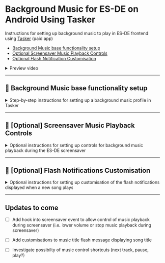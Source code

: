 # Background Music for ES-DE on Android Using Tasker

Instructions for setting up background music to play in ES-DE frontend using [Tasker](https://play.google.com/store/apps/details?id=net.dinglisch.android.taskerm&hl=en) (paid app)

- [Background Music base functionality setup](https://github.com/RobZombie9043/bgmusic-android-es-de/blob/main/README.md#-background-music-base-functionality-setup)
- [Optional Screensaver Music Playback Controls](https://github.com/RobZombie9043/bgmusic-android-es-de/blob/main/README.md#-optional-screensaver-music-playback-controls)
- [Optional Flash Notification Customisation](https://github.com/RobZombie9043/bgmusic-android-es-de/blob/main/README.md#-optional-flash-notifications-customisation)

<details>
<summary>Preview video</summary>
  
https://github.com/user-attachments/assets/03f7b0c7-5e61-4858-8224-f39256bcb63b

</details>

<hr/>

## 🎵 Background Music base functionality setup
<details>
<summary>Step-by-step instructions for setting up a background music profile in Tasker</summary>

<hr/>

A premade project file that can be imported in Tasker is available [here](https://github.com/RobZombie9043/bgmusic-android-es-de/blob/main/Resources/Background_Music.prj.xml). 

Below instructions detail how to create this profile from scratch.

> 💡 If it is the first time you are using Tasker it will likely prompt a number of times through the setup for permissions to complete the functionality required to do this. Follow the prompts when this happens to grant the appropriate permissions. 

<hr/>

### 1) Tap `+` to create new profile 
<img width="1920" height="1080" alt="Screenshot_20250817-074500" src="https://github.com/user-attachments/assets/dda1fef0-2fe0-4e6c-bbf3-26cd24fb79f5" />

<hr/>

### 2) Choose `Application`
<img width="1920" height="1080" alt="Screenshot_20250817-074504" src="https://github.com/user-attachments/assets/555de198-5748-40eb-89f0-a9414137c439" />

<hr/>

### 3) Choose `ES-DE`
<img width="1920" height="1080" alt="Screenshot_20250817-074510" src="https://github.com/user-attachments/assets/8bf417f5-476a-483b-8651-1293a91c2382" />

<hr/>

### 4) Tap `New Task +`
<img width="1920" height="1080" alt="Screenshot_20250817-074526" src="https://github.com/user-attachments/assets/d14d9daf-5e83-48ce-a55d-0a877493ca92" />

<hr/>

### 5) Type in name for new task - `Start Music`
<img width="1920" height="1080" alt="Screenshot_20250817-074555" src="https://github.com/user-attachments/assets/adc8ca29-2b36-4dec-8430-9f5c92be7caa" />

<hr/>

### 6) Tap `+` to add task and choose `Media`
<img width="1920" height="1080" alt="Screenshot_20250817-074608" src="https://github.com/user-attachments/assets/cb8382b9-8a20-4dec-b187-0951d18740ac" />

<hr/>

### 7) Choose `Music Play Dir`
<img width="1920" height="1080" alt="Screenshot_20250817-074618" src="https://github.com/user-attachments/assets/2491d657-5154-4f52-9d9a-d73ef8f58362" />

<hr/>

### 8) Tap `🔍` for adding directory
<img width="1920" height="1080" alt="Screenshot_20250817-074635" src="https://github.com/user-attachments/assets/341dc5ef-8a9e-4191-be47-45e492b92fcf" />

<hr/>

### 9) Choose the folder to use for storing Music
<img width="1920" height="1080" alt="Screenshot_20250817-074717" src="https://github.com/user-attachments/assets/f51f0f40-4f78-4a57-b645-8603971fc608" />
<img width="1920" height="1080" alt="Screenshot_20250817-074720" src="https://github.com/user-attachments/assets/76e18116-83cb-4f21-a3ad-88ed8a19962e" />

<hr/>

### 10) Tick `Audio Only` (only look for known audio file types), `Random` (randomise playlist each time), and `Flash` (flash message with song title)
<img width="1920" height="1080" alt="Screenshot_20250817-074751" src="https://github.com/user-attachments/assets/12e69e5a-16df-43f4-b3da-1aafdc80534f" />

<hr/>

### 11) Go back and then back again to get back to the Profile screen
<img width="1920" height="1080" alt="Screenshot_20250817-074757" src="https://github.com/user-attachments/assets/3cf4d27d-0b71-4db8-afc8-797e5933ec6c" />
<img width="1920" height="1080" alt="Screenshot_20250817-074804" src="https://github.com/user-attachments/assets/15cc6d88-8706-47dc-adff-6fc388a1860d" />

<hr/>

### 12) Long press on the `Start Music` task to bring up sub menu and choose `Add Exit Task <-`
<img width="1920" height="1080" alt="Screenshot_20250817-074808" src="https://github.com/user-attachments/assets/03456497-5503-4394-8fb8-24e416bd9ee6" />

<hr/>

### 13) Choose `New Task +`
<img width="1920" height="1080" alt="Screenshot_20250817-074812" src="https://github.com/user-attachments/assets/5f83c2c3-5b10-46b3-adf6-f0ae5681b56a" />

<hr/>

### 14) Type in name for new task - `Stop Music`
<img width="1920" height="1080" alt="Screenshot_20250817-074836" src="https://github.com/user-attachments/assets/fad732c8-4ee9-4370-bfe0-41d120fa8e8b" />

<hr/>

### 15) Tap `+` to add task
<img width="1920" height="1080" alt="Screenshot_20250817-074840" src="https://github.com/user-attachments/assets/63c62728-509a-4bee-ab10-a25bc0ade59c" />

<hr/>

### 16) Choose `Media`
<img width="1920" height="1080" alt="Screenshot_20250817-074848" src="https://github.com/user-attachments/assets/91277f54-c725-49b0-8258-546e09866455" />

<hr/>

### 17) Choose `Music Stop`
<img width="1920" height="1080" alt="Screenshot_20250817-074856" src="https://github.com/user-attachments/assets/1e43443f-6dee-46ff-bfb4-b0f508a21787" />

<hr/>

### 18) No further changes needed in this menu, go back and then back again to get back to the Profile screen
<img width="1920" height="1080" alt="Screenshot_20250817-074900" src="https://github.com/user-attachments/assets/f83fe9cc-5bbe-4dd9-8edd-2166d9370c5f" />
<img width="1920" height="1080" alt="Screenshot_20250817-074906" src="https://github.com/user-attachments/assets/956c40bf-6f9b-4925-bcc1-ae03f82e99bb" />

<hr/>

### 19) Long press on the `ES-DE` profile to bring up sub menu and choose `Add +`
<img width="1920" height="1080" alt="Screenshot_20250817-082508" src="https://github.com/user-attachments/assets/884c4d51-a717-40ff-b8ca-b46bb3de04b0" />

<hr/>

### 20) Choose `State`
<img width="1920" height="1080" alt="Screenshot_20250817-082516" src="https://github.com/user-attachments/assets/234883f6-ccc0-441d-92aa-41494fe91b4c" />

<hr/>

### 21) Choose `Display`
<img width="1920" height="1080" alt="Screenshot_20250817-082525" src="https://github.com/user-attachments/assets/78f65da1-3df8-4ed0-ac41-7838120a1df3" />

<hr/>

### 22) Choose `Display State`
<img width="1920" height="1080" alt="Screenshot_20250817-082529" src="https://github.com/user-attachments/assets/eaf4e56a-f8ef-485e-b863-a03b6ef06188" />

<hr/>

### 23) Change `Is` dropdown box from `Off` to `On` (this stops bg music from playing when device is put to sleep)
<img width="1920" height="1080" alt="Screenshot_20250817-082536" src="https://github.com/user-attachments/assets/bd61d740-a5a2-420d-873e-9500c5ba5b4e" />
<img width="1920" height="1080" alt="Screenshot_20250817-082540" src="https://github.com/user-attachments/assets/31a868ae-bf26-442c-a903-4d195f2f3582" />

<hr/>

### 24) Go back to the main profile screen and tap `✓` in top right of screen to confirm new tasks
<img width="1920" height="1080" alt="Screenshot_20250817-082544" src="https://github.com/user-attachments/assets/1ef90cf1-2e11-4908-b407-e262e0ac64e9" />

<hr/>

</details>

<hr/>

## 🎵 [Optional] Screensaver Music Playback Controls
<details>
<summary>Optional instructions for setting up controls for background music playback during the ES-DE screensaver</summary>

<hr/>

This is an optional set up to enable some more advanced control over the background music playback during the screensaver playing in ES-DE.

> 💡 This example will work through hooking in to the screensaver-start and screensaver-end events using ES-DE's custom event scripting functionality and pausing the playback of bg music during the screensaver and then playing music again when exiting the screensaver. Similar logic could be followed to lower the volume of music playback during the screensaver event etc.

### 1) Go in to ES-DE `Main Menu` -> `Other Settings` > `Enable Cutom Event Scripts` and toggle this on
<img width="1920" height="1080" alt="Screenshot_20250817-131527" src="https://github.com/user-attachments/assets/420b33f6-5b01-499a-af5c-2399b6f91544" />

<hr/>

### 2) Copy the script files from [here](https://github.com/RobZombie9043/bgmusic-android-es-de/tree/main/Resources/scripts) to the ~ES-DE\scripts folder
The resultant file structure should look like:
```
~ES-DE\
~ES-DE\scripts\
~ES-DE\scripts\screensaver-end\
~ES-DE\scripts\screensaver-end\screensaver-end.sh
~ES-DE\scripts\screensaver-start\
~ES-DE\scripts\screensaver-start\screensaver-start.sh
```

<hr/>

### 3) Steps to be detailed (WIP - pictures below, description to come)

<img width="1920" height="1080" alt="Screenshot_20250817-125857" src="https://github.com/user-attachments/assets/14fac6b0-46e7-4770-888f-b050050af8a4" />
<img width="1920" height="1080" alt="Screenshot_20250817-125906" src="https://github.com/user-attachments/assets/9e884fba-7015-4342-bb32-58ec8b5127ce" />
<img width="1920" height="1080" alt="Screenshot_20250817-125910" src="https://github.com/user-attachments/assets/b7e723f4-f4e5-46e5-93d1-71c769393f44" />
<img width="1920" height="1080" alt="Screenshot_20250817-125916" src="https://github.com/user-attachments/assets/21b06d72-4d17-43f9-b0d0-a892ab09a806" />
<img width="1920" height="1080" alt="Screenshot_20250817-130003" src="https://github.com/user-attachments/assets/42d95615-da60-461e-b917-b7a893a1945f" />
<img width="1920" height="1080" alt="Screenshot_20250817-130011" src="https://github.com/user-attachments/assets/6c4fd7f5-29b0-4751-a085-4a83cdd734bf" />
<img width="1920" height="1080" alt="Screenshot_20250817-130120" src="https://github.com/user-attachments/assets/279d8d45-88d7-497c-a5e3-e51779d582f1" />
<img width="1920" height="1080" alt="Screenshot_20250817-130136" src="https://github.com/user-attachments/assets/f664f562-495d-4d51-aef8-090488c4dfff" />
<img width="1920" height="1080" alt="Screenshot_20250817-130154" src="https://github.com/user-attachments/assets/0948cd67-10ac-4161-8052-d42783b1019e" />
<img width="1920" height="1080" alt="Screenshot_20250817-130234" src="https://github.com/user-attachments/assets/6bc524ec-d26c-496e-9887-946318977fa8" />
<img width="1920" height="1080" alt="Screenshot_20250817-130241" src="https://github.com/user-attachments/assets/554c5585-bb2f-4c1b-954b-b1cfd12c5590" />
<img width="1920" height="1080" alt="Screenshot_20250817-130354" src="https://github.com/user-attachments/assets/4a54dba8-60fc-4eed-a1b1-18d586b8d11e" />
<img width="1920" height="1080" alt="Screenshot_20250817-130401" src="https://github.com/user-attachments/assets/8de99458-d766-40a9-85ba-30804e9e9b38" />
<img width="1920" height="1080" alt="Screenshot_20250817-130425" src="https://github.com/user-attachments/assets/52dd8a5b-0abc-4a34-a7d5-0a080a25c508" />
<img width="1920" height="1080" alt="Screenshot_20250817-130448" src="https://github.com/user-attachments/assets/27c08afa-3306-4d8d-aabf-d96fd5339a49" />
<img width="1920" height="1080" alt="Screenshot_20250817-130518" src="https://github.com/user-attachments/assets/7282e2fa-7bff-4520-867d-ed1dfb407cd2" />
<img width="1920" height="1080" alt="Screenshot_20250817-130528" src="https://github.com/user-attachments/assets/85e93d3c-8ab4-4ec6-acda-fe2386891601" />
<img width="1920" height="1080" alt="Screenshot_20250817-130534" src="https://github.com/user-attachments/assets/36e060e8-1518-44c7-8652-54c24c5cec1f" />
<img width="1920" height="1080" alt="Screenshot_20250817-130541" src="https://github.com/user-attachments/assets/e858222f-575e-4e41-bbe0-9f2cf7bc456f" />
<img width="1920" height="1080" alt="Screenshot_20250817-130555" src="https://github.com/user-attachments/assets/435ea00f-b6da-4b1e-a370-881cc5ee5cd4" />
<img width="1920" height="1080" alt="Screenshot_20250817-130600" src="https://github.com/user-attachments/assets/6541955f-506f-4a89-825f-03ef5873f995" />
<img width="1920" height="1080" alt="Screenshot_20250817-130604" src="https://github.com/user-attachments/assets/debb257b-7f08-441d-867d-7f6b426203d2" />
<img width="1920" height="1080" alt="Screenshot_20250817-130632" src="https://github.com/user-attachments/assets/6a968c1e-535b-472a-8edd-e557987241e2" />
<img width="1920" height="1080" alt="Screenshot_20250817-130644" src="https://github.com/user-attachments/assets/1b957d92-31a1-45cc-bbe9-85cf5ebed063" />
<img width="1920" height="1080" alt="Screenshot_20250817-130657" src="https://github.com/user-attachments/assets/f0fe2367-a6b1-4bbf-8fcc-a4fcfdb521c8" />
<img width="1920" height="1080" alt="Screenshot_20250817-130702" src="https://github.com/user-attachments/assets/d905e6bd-4eb2-47bf-82f3-c7c8fae9e68c" />
<img width="1920" height="1080" alt="Screenshot_20250817-130709" src="https://github.com/user-attachments/assets/15117d10-7159-4209-9223-31b7709ef907" />
<img width="1920" height="1080" alt="Screenshot_20250817-130722" src="https://github.com/user-attachments/assets/1c11eedb-d4e6-4f24-b60b-97f40c8187b4" />


</details>

<hr/>

## 🎵 [Optional] Flash Notifications Customisation
<details>
<summary>Optional instructions for setting up customisation of the flash notifications displayed when a new song plays</summary>

### Instructions to be detailed (WIP)
</details>

<hr/>

## Updates to come
- [ ] Add hook into screensaver event to allow control of music playback during screensaver (i.e. lower volume or stop music playback during screensaver)
- [ ] Add customisations to music title flash message displaying song title
- [ ] Investigate possibilty of music control shortcuts (next track, pause, play?)


